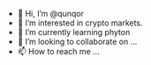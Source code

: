 - 👋 Hi, I’m @qunqor
- 👀 I’m interested in crypto markets.
- 🌱 I’m currently learning phyton
- 💞️ I’m looking to collaborate on ...
- 📫 How to reach me ...

<!---
qunqor/qunqor is a ✨ special ✨ repository because its `README.md` (this file) appears on your GitHub profile.
You can click the Preview link to take a look at your changes.
--->
